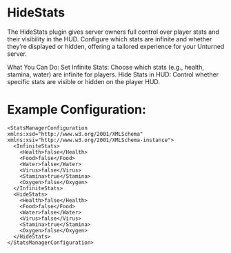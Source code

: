 # HideStats
The HideStats plugin gives server owners full control over player stats and their visibility in the HUD. Configure which stats are infinite and whether they’re displayed or hidden, offering a tailored experience for your Unturned server.

What You Can Do:
Set Infinite Stats: Choose which stats (e.g., health, stamina, water) are infinite for players.
Hide Stats in HUD: Control whether specific stats are visible or hidden on the player HUD.

# Example Configuration:
```
<StatsManagerConfiguration xmlns:xsd="http://www.w3.org/2001/XMLSchema" xmlns:xsi="http://www.w3.org/2001/XMLSchema-instance">
  <InfiniteStats>
    <Health>false</Health>
    <Food>false</Food>
    <Water>false</Water>
    <Virus>false</Virus>
    <Stamina>true</Stamina>
    <Oxygen>false</Oxygen>
  </InfiniteStats>
  <HideStats>
    <Health>false</Health>
    <Food>false</Food>
    <Water>false</Water>
    <Virus>false</Virus>
    <Stamina>true</Stamina>
    <Oxygen>false</Oxygen>
  </HideStats>
</StatsManagerConfiguration>
```
